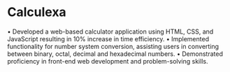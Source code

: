 # Calculexa
• Developed a web-based calculator application using HTML, CSS, and JavaScript resulting in 10% increase in time
efficiency.
• Implemented functionality for number system conversion, assisting users in converting between binary, octal,
decimal and hexadecimal numbers.
• Demonstrated proficiency in front-end web development and problem-solving skills.
